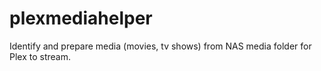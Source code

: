 # plexmediahelper
Identify and prepare media (movies, tv shows) from NAS media folder for Plex to stream.
